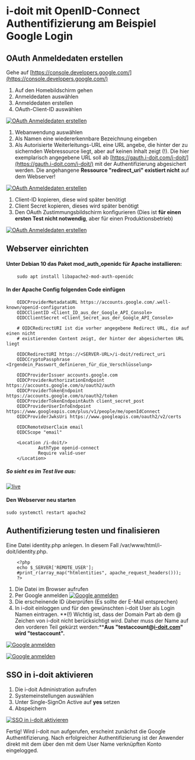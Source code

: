 # i-doit mit OpenID-Connect Authentifizierung am Beispiel Google Login

OAuth Anmeldedaten erstellen
----------------------------

Gehe auf [https://console.developers.google.com/](https://console.developers.google.com/)

1.  Auf den Homebildschirm gehen
2.  Anmeldedaten auswählen
3.  Anmeldedaten erstellen
4.  OAuth-Client-ID auswählen

[![OAuth Anmeldedaten erstellen](../assets/images/de/anwendungsfaelle/open-id-connect/1-oid.png)](../assets/images/de/anwendungsfaelle/open-id-connect/1-oid.png)

1.  Webanwendung auswählen
2.  Als Namen eine wiedererkennbare Bezeichnung eingeben
3.  Als Autorisierte Weiterleitungs-URL eine URL angebe, die hinter der zu sichernden Webressource liegt, aber auf keinen Inhalt zeigt (!).
    Die hier exemplarisch angegebene URL soll ab [https://gauth.i-doit.com/i-doit/](https://gauth.i-doit.com/i-doit/) mit der Authentifizierung abgesichert werden.
    Die angehangene **Ressource "redirect\_uri" existiert nicht** auf dem Webserver!

[![OAuth Anmeldedaten erstellen](../assets/images/de/anwendungsfaelle/open-id-connect/2-oid.png)](../assets/images/de/anwendungsfaelle/open-id-connect/2-oid.png)

1.  Client-ID kopieren, diese wird später benötigt
2.  Client Secret kopieren, dieses wird später benötigt
3.  Den OAuth Zustimmungsbildschirm konfigurieren
    (Dies ist **für einen ersten Test nicht notwendig**, aber für einen Produktionsbetrieb)

[![OAuth Anmeldedaten erstellen](../assets/images/de/anwendungsfaelle/open-id-connect/3-oid.png)](../assets/images/de/anwendungsfaelle/open-id-connect/3-oid.png)

Webserver einrichten
--------------------

#### Unter **Debian 10** das Paket **mod\_auth\_openidc** für Apache installieren:

```
    sudo apt install libapache2-mod-auth-openidc
```

#### In der Apache Config folgenden Code einfügen

```
    OIDCProviderMetadataURL https://accounts.google.com/.well-known/openid-configuration
    OIDCClientID <Client_ID_aus_der_Google_API_Console>
    OIDCClientSecret <Client_Secret_aus_der_Google_API_Console>

    # OIDCRedirectURI ist die vorher angegebene Redirect URL, die auf einen nicht
    # existierenden Content zeigt, der hinter der abgesicherten URL liegt

    OIDCRedirectURI https://<SERVER-URL>/i-doit/redirect_uri
    OIDCCryptoPassphrase <Irgendein_Passwort_definieren_für_die_Verschlüsselung>

    OIDCProviderIssuer accounts.google.com
    OIDCProviderAuthorizationEndpoint https://accounts.google.com/o/oauth2/auth
    OIDCProviderTokenEndpoint https://accounts.google.com/o/oauth2/token
    OIDCProviderTokenEndpointAuth client_secret_post
    OIDCProviderUserInfoEndpoint https://www.googleapis.com/plus/v1/people/me/openIdConnect
    OIDCProviderJwksUri https://www.googleapis.com/oauth2/v2/certs

    OIDCRemoteUserClaim email
    OIDCScope "email"

    <Location /i-doit/>
            AuthType openid-connect
            Require valid-user
    </Location>
```

##### So sieht es im Test live aus:

[![live](../assets/images/de/anwendungsfaelle/open-id-connect/4-oid.png)](../assets/images/de/anwendungsfaelle/open-id-connect/4-oid.png)

#### Den Webserver neu starten

    sudo systemctl restart apache2

Authentifizierung testen und finalisieren
-----------------------------------------

Eine Datei identity.php anlegen. In diesem Fall /var/www/html/i-doit/identity.php.

```
    <?php
    echo $_SERVER['REMOTE_USER'];
    #print_r(array_map("htmlentities", apache_request_headers()));
    ?>
```

1.  Die Datei im Browser aufrufen
2.  Per Google anmelden
    [![Google anmelden](../assets/images/de/anwendungsfaelle/open-id-connect/5-oid.png)](../assets/images/de/anwendungsfaelle/open-id-connect/5-oid.png)
3.  Die erscheinende ID überprüfen (Es sollte der E-Mail entsprechen)
4.  In i-doit einloggen und für den gewünschten i-doit User als Login Namen eintragen.
    **(!) Wichtig ist, dass der Domain Part ab dem @ Zeichen von i-doit nicht berücksichtigt wird. Daher muss der Name auf den vorderen Teil gekürzt werden:****Aus "testaccount@[i-doit.com](http://i-doit.com)" wird "testaccount".**

[![Google anmelden](../assets/images/de/anwendungsfaelle/open-id-connect/6-oid.png)](../assets/images/de/anwendungsfaelle/open-id-connect/6-oid.png)

[![Google anmelden](../assets/images/de/anwendungsfaelle/open-id-connect/7-oid.png)](../assets/images/de/anwendungsfaelle/open-id-connect/7-oid.png)

SSO in i-doit aktivieren
------------------------

1.  Die i-doit Administration aufrufen
2.  Systemeinstellungen auswählen
3.  Unter Single-SignOn Active auf **yes** setzen
4.  Abspeichern

[![SSO in i-doit aktivieren](../assets/images/de/anwendungsfaelle/open-id-connect/8-oid.png)](../assets/images/de/anwendungsfaelle/open-id-connect/8-oid.png)

Fertig! Wird i-doit nun aufgerufen, erscheint zunächst die Google Authentifizierung. Nach erfolgreicher Authentifizierung ist der Anwender direkt mit dem über den mit dem User Name verknüpften Konto eingelogged.
